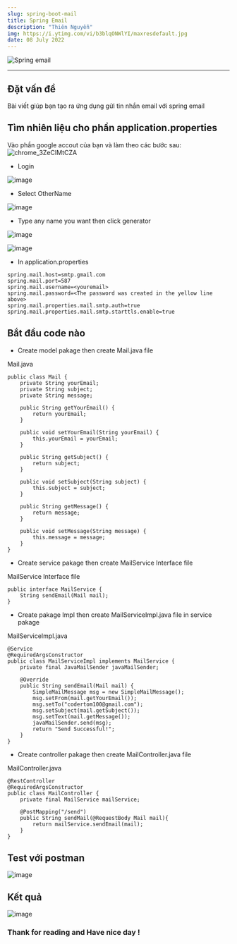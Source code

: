```yaml
---
slug: spring-boot-mail
title: Spring Email
description: "Thiên Nguyễn"
img: https://i.ytimg.com/vi/b3blqONWlYI/maxresdefault.jpg
date: 08 July 2022
---
```


![Spring email](https://i.ytimg.com/vi/b3blqONWlYI/maxresdefault.jpg)

---

## Đặt vấn đề

Bài viết giúp bạn tạo ra ứng dụng gửi tin nhắn email với spring email

## Tìm nhiên liệu cho phần application.properties

Vào phần google accout của bạn và làm theo các bước sau:
![chrome_3ZeCIMtCZA](https://user-images.githubusercontent.com/107902169/177942966-14bbdd2a-2a61-4477-9af8-ab3c7ed517a4.png)

- Login

![image](https://user-images.githubusercontent.com/107902169/177944259-3429cc7e-f76c-4db5-98f9-43793ddc248a.png)

- Select OtherName

![image](https://user-images.githubusercontent.com/107902169/177944471-4cca8f09-6485-491f-9f38-0a4dd3199521.png)

- Type any name you want then click generator

![image](https://user-images.githubusercontent.com/107902169/177944590-1587f398-8a8f-49a5-a8f3-66da8cd986eb.png)

![image](https://user-images.githubusercontent.com/107902169/177945008-19bd57f1-a4ab-4c5c-80c3-ea97a0cbcf16.png)

- In application.properties

```
spring.mail.host=smtp.gmail.com
spring.mail.port=587
spring.mail.username=<youremail>
spring.mail.password=<The password was created in the yellow line above>
spring.mail.properties.mail.smtp.auth=true
spring.mail.properties.mail.smtp.starttls.enable=true
```

## Bắt đầu code nào

- Create model pakage then create Mail.java file

Mail.java

```
public class Mail {
    private String yourEmail;
    private String subject;
    private String message;

    public String getYourEmail() {
        return yourEmail;
    }

    public void setYourEmail(String yourEmail) {
        this.yourEmail = yourEmail;
    }

    public String getSubject() {
        return subject;
    }

    public void setSubject(String subject) {
        this.subject = subject;
    }

    public String getMessage() {
        return message;
    }

    public void setMessage(String message) {
        this.message = message;
    }
}
```

- Create service pakage then create MailService Interface file

MailService Interface file

```
public interface MailService {
    String sendEmail(Mail mail);
}
```

- Create pakage Impl then create MailServiceImpl.java file in service pakage

MailServiceImpl.java

```
@Service
@RequiredArgsConstructor
public class MailServiceImpl implements MailService {
    private final JavaMailSender javaMailSender;

    @Override
    public String sendEmail(Mail mail) {
        SimpleMailMessage msg = new SimpleMailMessage();
        msg.setFrom(mail.getYourEmail());
        msg.setTo("codertom100@gmail.com");
        msg.setSubject(mail.getSubject());
        msg.setText(mail.getMessage());
        javaMailSender.send(msg);
        return "Send Successful!";
    }
}
```

- Create controller pakage then create MailController.java file

MailController.java

```
@RestController
@RequiredArgsConstructor
public class MailController {
    private final MailService mailService;

    @PostMapping("/send")
    public String sendMail(@RequestBody Mail mail){
        return mailService.sendEmail(mail);
    }
}
```

## Test với postman

![image](https://user-images.githubusercontent.com/107902169/177947002-e3b5f088-5d1a-4c6c-8b31-c116c09a1e42.png)

## Kết quả

![image](https://user-images.githubusercontent.com/107902169/177947139-75780ae0-e9de-49fa-9109-a891e815966a.png)

### Thank for reading and Have nice day !
